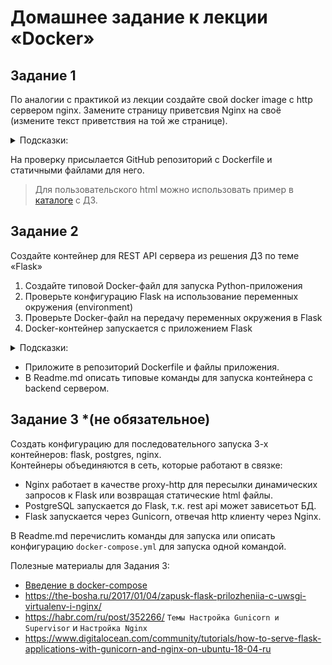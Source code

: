 # Домашнее задание к лекции «Docker»

## Задание 1

По аналогии с практикой из лекции создайте свой docker image с http сервером nginx. Замените страницу приветсвия Nginx на своё (измените текст приветствия на той же странице).

<details><summary>Подсказки: </summary>  
В официальном образе nginx стандартный путь к статичным файлам `/usr/share/nginx/html`.  
</details>

На проверку присылается GitHub репозиторий с Dockerfile и статичными файлами для него.

> Для пользовательского html можно использовать пример в [каталоге](html/) с ДЗ.

## Задание 2

Создайте контейнер для REST API сервера из решения ДЗ по теме «Flask»

1. Создайте типовой Docker-файл для запуска Python-приложения
2. Проверьте конфигурацию Flask на использование переменных окружения (environment)
3. Проверьте Docker-файл на передачу переменных окружения в Flask
4. Docker-контейнер запускается с приложением Flask

<details><summary>Подсказки: </summary>  
  1. Хорошим тоном будет пример команд с последовательным запуском контейнеров и объединением их в сеть для БД и Flask.  
  2. В качестве простого решения можно подключаться к БД на локальной хост машине.  
</details>

- Приложите в репозиторий Dockerfile и файлы приложения.
- В Readme.md описать типовые команды для запуска контейнера c backend сервером.

## Задание 3 \*(не обязательное)

Создать конфигурацию для последовательного запуска 3-х контейнеров: flask, postgres, nginx.  
 Контейнеры объединяются в сеть, которые работают в связке:

- Nginx работает в качестве proxy-http для пересылки динамических запросов к Flask или возвращая статические html файлы.
- PostgreSQL запускается до Flask, т.к. rest api может зависетьот БД.
- Flask запускается через Gunicorn, отвечая http клиенту через Nginx.

В Readme.md перечислить команды для запуска или описать конфигурацию `docker-compose.yml` для запуска одной командой.

Полезные материалы для Задания 3:

- [Введение в docker-compose](https://dker.ru/docs/docker-compose/getting-started/)
- https://the-bosha.ru/2017/01/04/zapusk-flask-prilozheniia-c-uwsgi-virtualenv-i-nginx/
- https://habr.com/ru/post/352266/ `Темы Настройка Gunicorn и Supervisor` и `Настройка Nginx`
- https://www.digitalocean.com/community/tutorials/how-to-serve-flask-applications-with-gunicorn-and-nginx-on-ubuntu-18-04-ru
